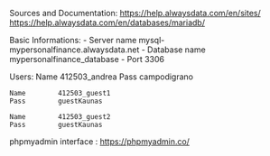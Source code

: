 Sources and Documentation:
    https://help.alwaysdata.com/en/sites/
    https://help.alwaysdata.com/en/databases/mariadb/



Basic Informations:
    - Server name               mysql-mypersonalfinance.alwaysdata.net
    - Database name 	        mypersonalfinance_database
    - Port	                    3306



Users:
    Name        412503_andrea
    Pass        campodigrano

    Name        412503_guest1
    Pass        guestKaunas

    Name        412503_guest2
    Pass        guestKaunas

    

phpmyadmin interface : https://phpmyadmin.co/